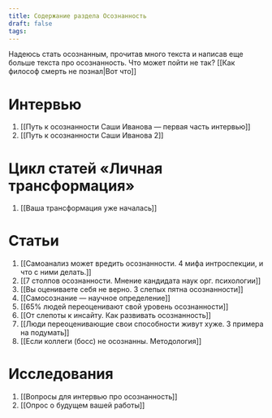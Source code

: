 ```yaml
---
title: Содержание раздела Осознанность
draft: false
tags:
---
```

Надеюсь стать осознанным, прочитав много текста и написав еще больше текста про осознанность. Что может пойти не так? [[Как философ смерть не познал|Вот что]]

# Интервью

1. [[Путь к осознанности Саши Иванова — первая часть интервью]]
2. [[Путь к осознанности Саши Иванова 2]]

# Цикл статей «Личная трансформация»

1. [[Ваша трансформация уже началась]]

# Статьи
1. [[Самоанализ может вредить осознанности. 4 мифа интроспекции, и что с ними делать.]]
2. [[7 столпов осознанности. Мнение кандидата наук орг. психологии]]
4. [[Вы оцениваете себя не верно. 3 слепых пятна осознанности]]
5. [[Самосознание — научное определение]]
6. [[65% людей переоценивают свой уровень осознанности]]
7. [[От слепоты к инсайту.  Как развивать осознанность]]
8. [[Люди переоценивающие свои способности живут хуже. 3 примера на подумать]]
9. [[Если коллеги (босс) не осознанны. Методология]]

# Исследования

1. [[Вопросы для интервью про осознанность]]
2. [[Опрос о будущем вашей работы]]